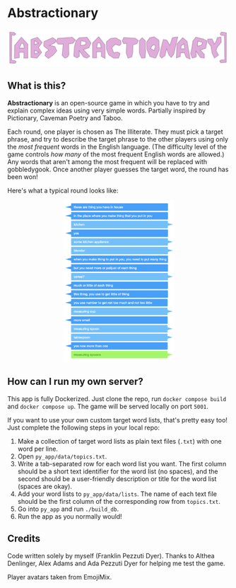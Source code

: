 # Abstractionary

![Abstractionary Logo](./py_app/static/abstractionary-logo.png)

## What is this?

**Abstractionary** is an open-source game in which you have to try and explain complex ideas using very simple words. Partially inspired by Pictionary, Caveman Poetry and Taboo. 

Each round, one player is chosen as The Illiterate. They must pick a target phrase, and try to describe the target phrase to the other players using only the *most frequent* words in the English language. (The difficulty level of the game controls *how many* of the most frequent English words are allowed.) Any words that aren't among the most frequent will be replaced with gobbledygook. Once another player guesses the target word, the round has been won! 

Here's what a typical round looks like:

<div style="text-align: center">
    <img src="./py_app/static/example-round-1.png" width="50%" />
</div>

## How can I run my own server?

This app is fully Dockerized. Just clone the repo, run `docker compose build` and `docker compose up`. The game will be served locally on port `5001`.

If you want to use your own custom target word lists, that's pretty easy too! Just complete the following steps in your local repo:

1. Make a collection of target word lists as plain text files (`.txt`) with one word per line.
2. Open `py_app/data/topics.txt`.
3. Write a tab-separated row for each word list you want. The first column should be a short text identifier for the word list (no spaces), and the second should be a user-friendly description or title for the word list (spaces are okay). 
4. Add your word lists to `py_app/data/lists`. The name of each text file should be the first column of the corresponding row from `topics.txt`. 
5. Go into `py_app` and run `./build_db`.
6. Run the app as you normally would!

## Credits

Code written solely by myself (Franklin Pezzuti Dyer). Thanks to Althea Denlinger, Alex Adams and Ada Pezzuti Dyer for helping me test the game.

Player avatars taken from EmojiMix.
